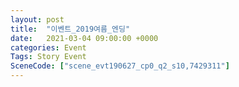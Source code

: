 ```yaml
---
layout: post
title:  "이벤트_2019여름_엔딩"
date:   2021-03-04 09:00:00 +0000
categories: Event
Tags: Story Event
SceneCode: ["scene_evt190627_cp0_q2_s10,7429311"]
---
```

